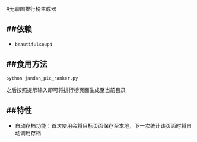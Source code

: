 #无聊图排行榜生成器

##依赖
-----
+ `beautifulsoup4`

##食用方法
------
`python jandan_pic_ranker.py`

之后按照提示输入即可将排行榜页面生成至当前目录


##特性
------
+ 自动存档功能：首次使用会将目标页面保存至本地，下一次统计该页面时将自动调用存档